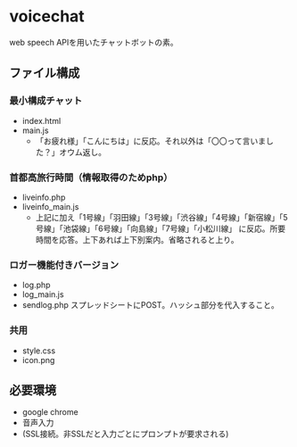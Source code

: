 # voicechat

web speech APIを用いたチャットボットの素。

## ファイル構成

### 最小構成チャット
- index.html
- main.js
  - 「お疲れ様」「こんにちは」に反応。それ以外は「〇〇って言いました？」オウム返し。
 
### 首都高旅行時間（情報取得のためphp）
- liveinfo.php
- liveinfo_main.js
  - 上記に加え「1号線」「羽田線」「3号線」「渋谷線」「4号線」「新宿線」「5号線」「池袋線」「6号線」「向島線」「7号線」「小松川線」
  に反応。所要時間を応答。上下あれば上下別案内。省略されると上り。
  
### ロガー機能付きバージョン
- log.php
- log_main.js
- sendlog.php スプレッドシートにPOST。ハッシュ部分を代入すること。
  
### 共用
- style.css
- icon.png
  
  
## 必要環境
- google chrome
- 音声入力
- (SSL接続。非SSLだと入力ごとにプロンプトが要求される)
